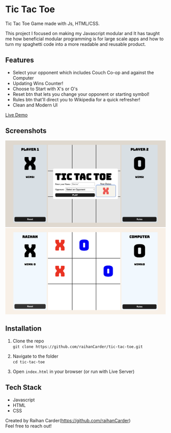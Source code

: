 # Tic Tac Toe
Tic Tac Toe Game made with Js, HTML/CSS.

This project I focused on making my Javascript modular and It has taught me how beneficial modular programming is for large scale apps and how to turn my spaghetti code into a more readable and reusable product.

## Features

- Select your opponent which includes Couch Co-op and against the Computer
- Updating Wins Counter!
- Choose to Start with X's or O's
- Reset btn that lets you change your opponent or starting symbol!
- Rules btn that'll direct you to Wikipedia for a quick refresher!
- Clean and Modern UI

[Live Demo](https://raihancarder.github.io/tic-tac-toe/)

## Screenshots

![Library Screenshot](images/screenshot1.png)
![Library with Books Screenshot](images/screenshot2.png)

## Installation

1. Clone the repo  
   `git clone https://github.com/raihanCarder/tic-tac-toe.git`

2. Navigate to the folder  
   `cd tic-tac-toe`

3. Open `index.html` in your browser (or run with Live Server)

## Tech Stack
- Javascript
- HTML
- CSS

Created by Raihan Carder(https://github.com/raihanCarder)  
Feel free to reach out!

